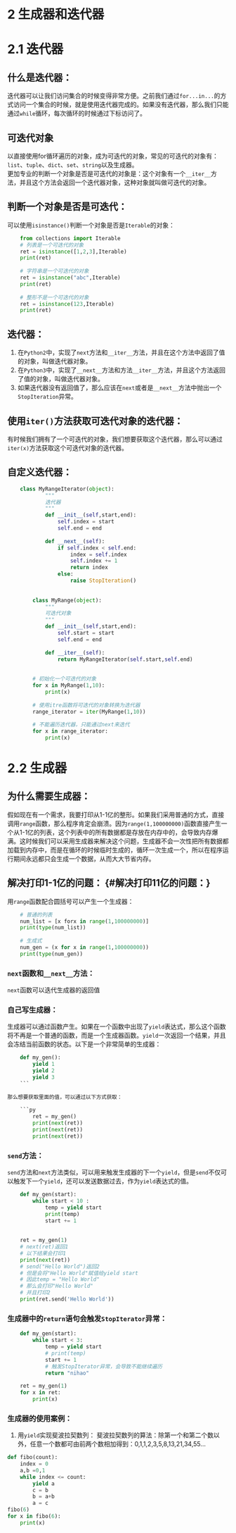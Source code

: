 # 2 生成器和迭代器

# 2.1 迭代器

## 什么是迭代器：

迭代器可以让我们访问集合的时候变得非常方便。之前我们通过`for...in...`的方式访问一个集合的时候，就是使用迭代器完成的。如果没有迭代器，那么我们只能通过`while`循环，每次循环的时候通过下标访问了。

## 可迭代对象

以直接使用for循环遍历的对象，成为可迭代的对象，常见的可迭代的对象有：`list`、`tuple`、`dict`、`set`、`string`以及生成器。  
更加专业的判断一个对象是否是可迭代的对象是：这个对象有一个`__iter__`方法，并且这个方法会返回一个迭代器对象，这种对象就叫做可迭代的对象。

## 判断一个对象是否是可迭代：

可以使用`isinstance()`判断一个对象是否是`Iterable`的对象：

```py
    from collections import Iterable
    # 列表是一个可迭代的对象
    ret = isinstance([1,2,3],Iterable)
    print(ret)
    
    # 字符串是一个可迭代的对象
    ret = isinstance("abc",Iterable)
    print(ret)
    
    # 整形不是一个可迭代的对象
    ret = isinstance(123,Iterable)
    print(ret)
```

## 迭代器：

1. 在`Python2`中，实现了`next`方法和`__iter__`方法，并且在这个方法中返回了值的对象，叫做迭代器对象。
2. 在`Python3`中，实现了`__next__`方法和方法`__iter__`方法，并且这个方法返回了值的对象，叫做迭代器对象。
3. 如果迭代器没有返回值了，那么应该在`next`或者是`__next__`方法中抛出一个`StopIteration`异常。

## 使用`iter()`方法获取可迭代对象的迭代器：

有时候我们拥有了一个可迭代的对象，我们想要获取这个迭代器，那么可以通过`iter(x)`方法获取这个可迭代对象的迭代器。

## 自定义迭代器：

```py
    class MyRangeIterator(object):
            """
            迭代器
            """
            def __init__(self,start,end):
                self.index = start
                self.end = end
    
            def __next__(self):
                if self.index < self.end:
                    index = self.index
                    self.index += 1
                    return index
                else:
                    raise StopIteration()
    
    
        class MyRange(object):
            """
            可迭代对象
            """
            def __init__(self,start,end):
                self.start = start
                self.end = end
    
            def __iter__(self):
                return MyRangeIterator(self.start,self.end)
    
    
        # 初始化一个可迭代的对象
        for x in MyRange(1,10):
            print(x)
    
        # 使用itre函数将可迭代的对象转换为迭代器
        range_iterator = iter(MyRange(1,10))
    
        # 不能遍历迭代器，只能通过next来迭代
        for x in range_iterator:
            print(x)
```

# 2.2 生成器

## 为什么需要生成器：

假如现在有一个需求，我要打印从1-1亿的整形。如果我们采用普通的方式，直接调用`range`函数，那么程序肯定会崩溃。因为`range(1,100000000)`函数直接产生一个从1-1亿的列表，这个列表中的所有数据都是存放在内存中的，会导致内存爆满。这时候我们可以采用生成器来解决这个问题，生成器不会一次性把所有数据都加载到内存中，而是在循环的时候临时生成的，循环一次生成一个，所以在程序运行期间永远都只会生成一个数据，从而大大节省内存。

## 解决打印1-1亿的问题： {#解决打印11亿的问题：}

用`range`函数配合圆括号可以产生一个生成器：

```py
    # 普通的列表
    num_list = [x forx in range(1,100000000)]
    print(type(num_list))
    
    # 生成式
    num_gen = (x for x in range(1,100000000))
    print(type(num_gen))
```

### `next`函数和`__next__`方法：

`next`函数可以迭代生成器的返回值

### 自己写生成器：

生成器可以通过函数产生。如果在一个函数中出现了`yield`表达式，那么这个函数将不再是一个普通的函数，而是一个生成器函数。`yield`一次返回一个结果，并且会冻结当前函数的状态。以下是一个非常简单的生成器：

```py
    def my_gen():
        yield 1    
        yield 2
        yield 3
    ```
    
那么想要获取里面的值，可以通过以下方式获取：
    
    ```py
        ret = my_gen()
        print(next(ret))
        print(next(ret))
        print(next(ret))
```

### `send`方法：

`send`方法和`next`方法类似，可以用来触发生成器的下一个`yield`，但是`send`不仅可以触发下一个`yield`，还可以发送数据过去，作为`yield`表达式的值。

```py
    def my_gen(start):
        while start < 10 :
            temp = yield start
            print(temp)
            start += 1
    
    
    ret = my_gen(1)    
    # next(ret)返回1
    # 以下结果会打印1
    print(next(ret))    
    # send("Hello World")返回2
    # 但是会将"Hello World"赋值给yield start
    # 因此temp = "Hello World"
    # 那么会打印"Hello World"
    # 并且打印2
    print(ret.send('Hello World'))
```

### 生成器中的`return`语句会触发`StopIterator`异常：

```py
    def my_gen(start):
        while start < 3:
            temp = yield start            
            # print(temp)
            start += 1
            # 触发StopIterator异常，会导致不能继续遍历
            return "nihao"
    
    ret = my_gen(1)   
    for x in ret:
        print(x)
```

### 生成器的使用案例：

1. 用`yield`实现斐波拉契数列： 斐波拉契数列的算法：除第一个和第二个数以外，任意一个数都可由前两个数相加得到：0,1,1,2,3,5,8,13,21,34,55... 

```py
def fibo(count):
    index = 0 
    a,b =0,1
    while index <= count:
        yield a
        c = b 
        b = a+b
        a = c
fibo(6)
for x in fibo(6):
    print(x)
    
        
    
``` 




